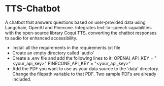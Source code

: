 # TTS-Chatbot
A chatbot that answers questions based on user-provided data using Langchain, OpenAI and Pinecone. Integrates text-to-speech capabilities with the open-source library Coqui TTS, converting the chatbot responses to audio for enhanced accessibility.

- Install all the requirements in the requirements.txt file
- Create an empty directory called 'audio'
- Create a .env file and add the following lines to it:
  OPENAI_API_KEY = "<your_api_key>"
  PINECONE_API_KEY = "<your_api_key>"
- Add the PDF you want to use as your data source to the 'data' directory. Change the filepath variable to that PDF. Two sample PDFs are already included.

